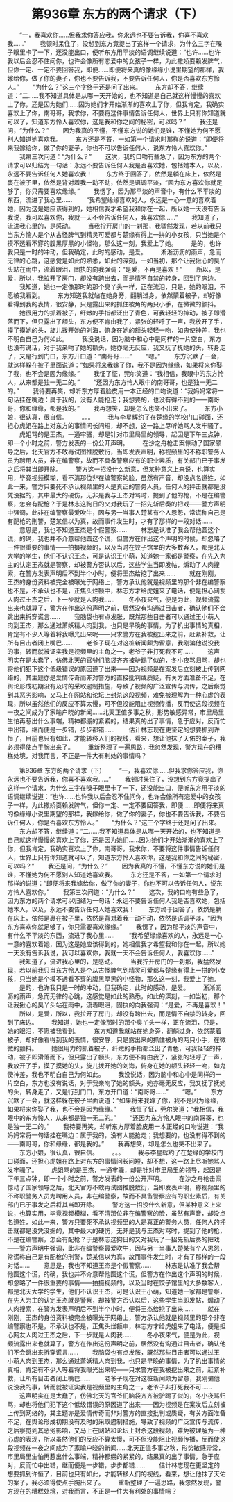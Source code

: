 # 　　第936章 东方的两个请求（下）
　　“一，我喜欢你……但我求你答应我，你永远也不要告诉我，你喜不喜欢我……”
　　我顿时呆住了，没想到东方竟提出了这样一个请求，为什么三字在嗓子眼里卡了一下，还没能出口，便听东方用平淡的语调继续说道：“也许……也许我以后会忍不住问你，也许会像所有恋爱中的女孩子一样，为此撒娇耍赖发脾气，但你一定、一定不要回答我，即便……即便将来真的像缘缘小说里期望的那样，我嫁给你，做了你的妻子，你也不要告诉我，不要告诉任何人，你是否喜欢东方怜人。”
　　“为什么？”这三个字终于还是问了出来。
　　东方却不答，继续道：“二……我不知道具体是从哪一天开始的，也不知道是自己就这样慢慢的喜欢上了你，还是因为她们……因为她们才开始渐渐的喜欢上了你，但我肯定，我确实喜欢上了你，南哥哥，我求你，不要将这件事情告诉任何人，世界上只有你知道就可以了，知道东方怜人喜欢你，这是我和你之间的秘密，可以吗？”
　　我还是问，“为什么？”
　　因为我真的不懂，不懂东方说的她们是谁，不懂她为何不愿别人知道她喜欢我。
　　东方还是不答，一如第一个请求时那样的说道：“即便将来我嫁给你，做了你的妻子，你也不可以告诉任何人，说东方怜人喜欢你。”
　　我第三次问道：“为什么？”
　　这次，我的口吻有些急了，因为东方的两个请求可以归结为一句话：永远不要告诉任何人我是否喜欢她，包括她本人，以及，永远不要告诉任何人她喜欢我！
　　东方终于回答了，依然是躺在床上，依然是裹在被子里，依然是背对着我一动不动，依然是语调平淡，“因为东方喜欢你就足够了，你只需要喜欢缘缘。”
　　我愣了，因为那平淡的声音中，有什么不平淡的东西，流进了我心里……
　　“我希望缘缘喜欢的人，永远是一心一意的喜欢着她，因为这是她应该得到的，她相信我才希望我和你在一起，所以她一天没有告诉我说，我可以喜欢你，我就一天不会告诉任何人，我喜欢你……”
　　我知道了，流进我心里的，是感动。
　　当我拧开房门的一刹那，我猛然发现，若以前我只当东方怜人是个从古怪脾气到精灵可爱都与楚缘有得上一拼的小女孩，只当她是个摸不透看不穿的腹黑厚黑的小怪物，那么这一刻，我爱上了她。
　　是的，也许我只是一时的冲动，但我确定，此时的感动，是爱。
　　淅淅沥沥的雨声，急而无律的心跳，这感觉是如此的熟悉，如此的深刻，一如当初，那个让我揪心的臭丫头站在雨中，流着眼泪，固执的向我强调：“是爱，不再是喜欢！”
　　所以，是爱，所以，我拉开了房门，却没有跨出去，而是情不自禁的转身，回到了床边。
　　我知道，她也一定像那时的那个臭丫头一样，正在流泪，只是，她的眼泪，不愿被我看到。
　　东方知道我就站在她身旁，翻躺过身，依然蒙着被子，却好像看得到我的表情，很安静，只是露出来的抓住被角的两只小手，在微微的颤抖。
　　她很用力的抓着被子，纤嫩的手指都泛出了青色，可我轻轻的抻动，被子即滑落而下，但只露出了额头，东方便不肯由我了，紧张的轻呼了一声，我放开了手，摸了摸她的头，旋儿拨开她的刘海，俯身在她的额头轻轻一吻，如鬼使神差，我也不明白自己为何如此。
　　我没说话，因为脑中和心中是同样的一片空白，东方也没有说话，对于我亲吻了她的额头，她亦毫无反应，我又抚了抚她的头，转身走了，又是行到门口，东方开口道：“南哥哥……”
　　“嗯。”
　　东方沉默了一会，就这样躲在被子里面说道：“如果将来我嫁了你，我不是因为缘缘，如果将来你娶了我，也不会是因为缘缘。”
　　我怔了怔，莞尔笑道：“我相信，我眼中的东方怜人，从来都是独一无二的。”
　　“还因为东方怜人眼中的南哥哥，也是独一无二的。”
　　我待要再笑，却听东方厚着脸皮用一本正经的口吻说道：“我妈妈常将一句话挂在嘴边：属于我的，没有人能抢走；我想要的，也没有得不到的——南哥哥，你和缘缘，都是我的。”
　　我再想笑，却是怎么也笑不出来了。
　　东方小娘，很认真，很自信。
　　。。。
　　我与李星辉约了在楚缘的学校门口碰面，还担心虎姐在路上对东方的事情问长问短，却不想，这一路上尽听她骂人发牢骚了。
　　虎姐骂的是王杰，一通牢骚，却是针对市里局里的领导，起因是下午三点钟，即一个小时之前，警方发表的一份公开声明。
　　在沙之舟枪击案惊动了国家领导之后，北天官方不敢再试图推脱敷衍，当即发表声明，称视频里的不称职警务人员为聘用人员，非在编警察，故而不具备警察应有的职业素质，有关部门已于事发之后将其当即开除。
　　警方这一招没什么新意，但某种意义上来说，也算实用，毕竟视频模糊，看不清那位非在编警察的脸，虽然有声音，却没点名道姓，如此一来，警方只要死不承认视频里的人是真正的警务人员，任何人的抨击就都是没凭没据的，其中最大的硬伤，无非是我与王杰对骂时，提到了他的枪，不是在编警察，怎会有配枪？于是林志这狗日的又对我玩了一招先斩后奏的把戏——警方声明中强调，此非在编警察最爱吹牛，因与另一当事人楚某有个人恩怨，常谎称自己是有配枪的刑警，楚某信以为真，故而事件发生时，才有了那样的一段对话……
　　意思是，我也不知道王杰是个假警察……
　　林志是认准了我会帮他圆这个谎，的确，我也并不介意帮他圆这个谎，但警方在作出这个声明的时候，却忽略了一件很重要的事情——拍摄视频的，以及当时在饺子馆里的大多数客人，都是北天大学的学生，他们不认识王杰，可是认识王小萌，知道她一家都是警察，在先入为主的认定王杰就是警察，却被警方否认以后，这些学生当即发帖，煽动了人肉搜索，在警方发表声明后不到半个小时，便将王杰给挖了出来……
　　就在刚刚，王杰的身份资料被完全被曝光于网络上，警方承认他就是视频里的那个非在编警察也不是，不承认也不是，正焦头烂额中，林志方才给虎姐来了电话，便是担心网友人肉过王杰之后，下一步就是人肉我……
　　冬小夜来气，便是为此，视频流露出来也就算了，警方在作出这份声明之前，居然没有沟通过目击者，确认他们不会跳出来拆穿谎言……
　　我脑袋也有点发胀，既然那些目击者可以通过王小萌人肉到王杰，那么通过萧妖精人肉到我，也只是早晚的事情，为了扒出事情的真相，肯定有不少人等着将我曝光出来呢——只求警方在我被挖出来之前，赶紧补救，让所有目击者闭上嘴巴……
　　老爷子现在对这桩新闻颇为留意，我刚骗他说没我的事，转而就被证实我是视频里的主角之一，老爷子非打死我不可……
　　这声明实在是太蠢了，仿佛北天的官爷们脑袋齐齐被驴踢了似的，冬小夜骂归骂，却也将他们犯下这个低级错误的原因道了出来——因为视频是在案发后立刻被上传到网络的，其主题亦是爱情传奇而非对警方的直接批判或质疑，有关方面准备不足，在舆论形成初期没有及时的采取遏制措施，导致了视频的广泛宣传与流传，之后察觉到其恶劣影响，又马上在网站和论坛上封杀这段视频，难免被理解为一种心虚的表现，所以虽然他们的反应不算太慢，可不但没能阻止视频传播，反而使这段视频在一夜之间成为了家喻户晓的新闻……北天正值多事之秋，形势敏感异常，市里局里生怕再惹出什么事端，精神都绷的紧紧的，结果真的出了事情，急于应对，反而忙中出错，继而便是一步错，步步都错……
　　估计林志现在更坚定的想要抓到许恒了，目前也只有如此，才能转移人们的视线，看来，想让他抹了天佑的案子，我必须得使点手腕出来了。
　　重新整理了一遍思路，我忽然发现，警方现在的糟糕处境，对我而言，不正是一件大有利处的事情吗？

　　第936章 东方的两个请求（下）
　　“一，我喜欢你……但我求你答应我，你永远也不要告诉我，你喜不喜欢我……”
　　我顿时呆住了，没想到东方竟提出了这样一个请求，为什么三字在嗓子眼里卡了一下，还没能出口，便听东方用平淡的语调继续说道：“也许……也许我以后会忍不住问你，也许会像所有恋爱中的女孩子一样，为此撒娇耍赖发脾气，但你一定、一定不要回答我，即便……即便将来真的像缘缘小说里期望的那样，我嫁给你，做了你的妻子，你也不要告诉我，不要告诉任何人，你是否喜欢东方怜人。”
　　“为什么？”这三个字终于还是问了出来。
　　东方却不答，继续道：“二……我不知道具体是从哪一天开始的，也不知道是自己就这样慢慢的喜欢上了你，还是因为她们……因为她们才开始渐渐的喜欢上了你，但我肯定，我确实喜欢上了你，南哥哥，我求你，不要将这件事情告诉任何人，世界上只有你知道就可以了，知道东方怜人喜欢你，这是我和你之间的秘密，可以吗？”
　　我还是问，“为什么？”
　　因为我真的不懂，不懂东方说的她们是谁，不懂她为何不愿别人知道她喜欢我。
　　东方还是不答，一如第一个请求时那样的说道：“即便将来我嫁给你，做了你的妻子，你也不可以告诉任何人，说东方怜人喜欢你。”
　　我第三次问道：“为什么？”
　　这次，我的口吻有些急了，因为东方的两个请求可以归结为一句话：永远不要告诉任何人我是否喜欢她，包括她本人，以及，永远不要告诉任何人她喜欢我！
　　东方终于回答了，依然是躺在床上，依然是裹在被子里，依然是背对着我一动不动，依然是语调平淡，“因为东方喜欢你就足够了，你只需要喜欢缘缘。”
　　我愣了，因为那平淡的声音中，有什么不平淡的东西，流进了我心里……
　　“我希望缘缘喜欢的人，永远是一心一意的喜欢着她，因为这是她应该得到的，她相信我才希望我和你在一起，所以她一天没有告诉我说，我可以喜欢你，我就一天不会告诉任何人，我喜欢你……”
　　我知道了，流进我心里的，是感动。
　　当我拧开房门的一刹那，我猛然发现，若以前我只当东方怜人是个从古怪脾气到精灵可爱都与楚缘有得上一拼的小女孩，只当她是个摸不透看不穿的腹黑厚黑的小怪物，那么这一刻，我爱上了她。
　　是的，也许我只是一时的冲动，但我确定，此时的感动，是爱。
　　淅淅沥沥的雨声，急而无律的心跳，这感觉是如此的熟悉，如此的深刻，一如当初，那个让我揪心的臭丫头站在雨中，流着眼泪，固执的向我强调：“是爱，不再是喜欢！”
　　所以，是爱，所以，我拉开了房门，却没有跨出去，而是情不自禁的转身，回到了床边。
　　我知道，她也一定像那时的那个臭丫头一样，正在流泪，只是，她的眼泪，不愿被我看到。
　　东方知道我就站在她身旁，翻躺过身，依然蒙着被子，却好像看得到我的表情，很安静，只是露出来的抓住被角的两只小手，在微微的颤抖。
　　她很用力的抓着被子，纤嫩的手指都泛出了青色，可我轻轻的抻动，被子即滑落而下，但只露出了额头，东方便不肯由我了，紧张的轻呼了一声，我放开了手，摸了摸她的头，旋儿拨开她的刘海，俯身在她的额头轻轻一吻，如鬼使神差，我也不明白自己为何如此。
　　我没说话，因为脑中和心中是同样的一片空白，东方也没有说话，对于我亲吻了她的额头，她亦毫无反应，我又抚了抚她的头，转身走了，又是行到门口，东方开口道：“南哥哥……”
　　“嗯。”
　　东方沉默了一会，就这样躲在被子里面说道：“如果将来我嫁了你，我不是因为缘缘，如果将来你娶了我，也不会是因为缘缘。”
　　我怔了怔，莞尔笑道：“我相信，我眼中的东方怜人，从来都是独一无二的。”
　　“还因为东方怜人眼中的南哥哥，也是独一无二的。”
　　我待要再笑，却听东方厚着脸皮用一本正经的口吻说道：“我妈妈常将一句话挂在嘴边：属于我的，没有人能抢走；我想要的，也没有得不到的——南哥哥，你和缘缘，都是我的。”
　　我再想笑，却是怎么也笑不出来了。
　　东方小娘，很认真，很自信。
　　。。。
　　我与李星辉约了在楚缘的学校门口碰面，还担心虎姐在路上对东方的事情问长问短，却不想，这一路上尽听她骂人发牢骚了。
　　虎姐骂的是王杰，一通牢骚，却是针对市里局里的领导，起因是下午三点钟，即一个小时之前，警方发表的一份公开声明。
　　在沙之舟枪击案惊动了国家领导之后，北天官方不敢再试图推脱敷衍，当即发表声明，称视频里的不称职警务人员为聘用人员，非在编警察，故而不具备警察应有的职业素质，有关部门已于事发之后将其当即开除。
　　警方这一招没什么新意，但某种意义上来说，也算实用，毕竟视频模糊，看不清那位非在编警察的脸，虽然有声音，却没点名道姓，如此一来，警方只要死不承认视频里的人是真正的警务人员，任何人的抨击就都是没凭没据的，其中最大的硬伤，无非是我与王杰对骂时，提到了他的枪，不是在编警察，怎会有配枪？于是林志这狗日的又对我玩了一招先斩后奏的把戏——警方声明中强调，此非在编警察最爱吹牛，因与另一当事人楚某有个人恩怨，常谎称自己是有配枪的刑警，楚某信以为真，故而事件发生时，才有了那样的一段对话……
　　意思是，我也不知道王杰是个假警察……
　　林志是认准了我会帮他圆这个谎，的确，我也并不介意帮他圆这个谎，但警方在作出这个声明的时候，却忽略了一件很重要的事情——拍摄视频的，以及当时在饺子馆里的大多数客人，都是北天大学的学生，他们不认识王杰，可是认识王小萌，知道她一家都是警察，在先入为主的认定王杰就是警察，却被警方否认以后，这些学生当即发帖，煽动了人肉搜索，在警方发表声明后不到半个小时，便将王杰给挖了出来……
　　就在刚刚，王杰的身份资料被完全被曝光于网络上，警方承认他就是视频里的那个非在编警察也不是，不承认也不是，正焦头烂额中，林志方才给虎姐来了电话，便是担心网友人肉过王杰之后，下一步就是人肉我……
　　冬小夜来气，便是为此，视频流露出来也就算了，警方在作出这份声明之前，居然没有沟通过目击者，确认他们不会跳出来拆穿谎言……
　　我脑袋也有点发胀，既然那些目击者可以通过王小萌人肉到王杰，那么通过萧妖精人肉到我，也只是早晚的事情，为了扒出事情的真相，肯定有不少人等着将我曝光出来呢——只求警方在我被挖出来之前，赶紧补救，让所有目击者闭上嘴巴……
　　老爷子现在对这桩新闻颇为留意，我刚骗他说没我的事，转而就被证实我是视频里的主角之一，老爷子非打死我不可……
　　这声明实在是太蠢了，仿佛北天的官爷们脑袋齐齐被驴踢了似的，冬小夜骂归骂，却也将他们犯下这个低级错误的原因道了出来——因为视频是在案发后立刻被上传到网络的，其主题亦是爱情传奇而非对警方的直接批判或质疑，有关方面准备不足，在舆论形成初期没有及时的采取遏制措施，导致了视频的广泛宣传与流传，之后察觉到其恶劣影响，又马上在网站和论坛上封杀这段视频，难免被理解为一种心虚的表现，所以虽然他们的反应不算太慢，可不但没能阻止视频传播，反而使这段视频在一夜之间成为了家喻户晓的新闻……北天正值多事之秋，形势敏感异常，市里局里生怕再惹出什么事端，精神都绷的紧紧的，结果真的出了事情，急于应对，反而忙中出错，继而便是一步错，步步都错……
　　估计林志现在更坚定的想要抓到许恒了，目前也只有如此，才能转移人们的视线，看来，想让他抹了天佑的案子，我必须得使点手腕出来了。
　　重新整理了一遍思路，我忽然发现，警方现在的糟糕处境，对我而言，不正是一件大有利处的事情吗？
